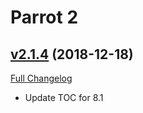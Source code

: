 # Parrot 2

## [v2.1.4](https://github.com/nebularg/Parrot2/tree/v2.1.4) (2018-12-18)
[Full Changelog](https://github.com/nebularg/Parrot2/compare/v2.1.3...v2.1.4)

- Update TOC for 8.1  
